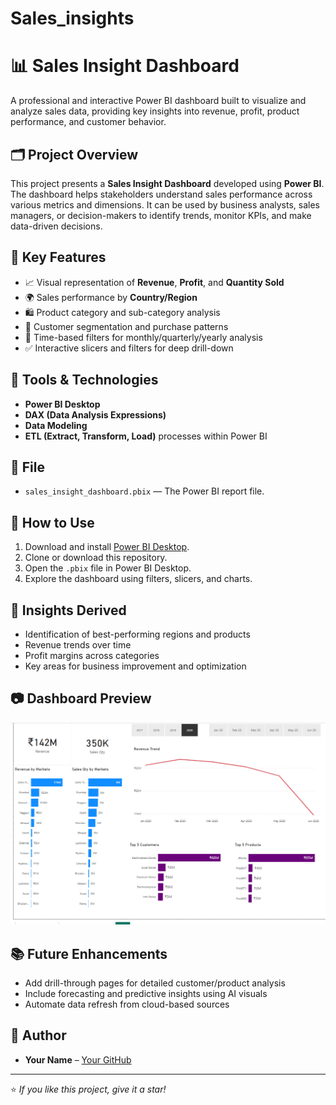 # Sales_insights
# 📊 Sales Insight Dashboard

A professional and interactive Power BI dashboard built to visualize and analyze sales data, providing key insights into revenue, profit, product performance, and customer behavior.

## 🗂️ Project Overview

This project presents a **Sales Insight Dashboard** developed using **Power BI**. The dashboard helps stakeholders understand sales performance across various metrics and dimensions. It can be used by business analysts, sales managers, or decision-makers to identify trends, monitor KPIs, and make data-driven decisions.

## 📌 Key Features

- 📈 Visual representation of **Revenue**, **Profit**, and **Quantity Sold**
- 🌍 Sales performance by **Country/Region**
- 🛍️ Product category and sub-category analysis
- 👤 Customer segmentation and purchase patterns
- 📆 Time-based filters for monthly/quarterly/yearly analysis
- ✅ Interactive slicers and filters for deep drill-down

## 🧰 Tools & Technologies

- **Power BI Desktop**
- **DAX (Data Analysis Expressions)**
- **Data Modeling**
- **ETL (Extract, Transform, Load)** processes within Power BI

## 📁 File

- `sales_insight_dashboard.pbix` — The Power BI report file.

## 🚀 How to Use

1. Download and install [Power BI Desktop](https://powerbi.microsoft.com/desktop/).
2. Clone or download this repository.
3. Open the `.pbix` file in Power BI Desktop.
4. Explore the dashboard using filters, slicers, and charts.

## 📝 Insights Derived

- Identification of best-performing regions and products
- Revenue trends over time
- Profit margins across categories
- Key areas for business improvement and optimization

## 📷 Dashboard Preview

![Dashboard Preview](dashboard.png)

## 📚 Future Enhancements

- Add drill-through pages for detailed customer/product analysis
- Include forecasting and predictive insights using AI visuals
- Automate data refresh from cloud-based sources

## 👤 Author

- **Your Name** – [Your GitHub](https://github.com/MahithasriDara)

---

⭐️ *If you like this project, give it a star!*

